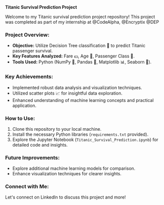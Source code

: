  
**Titanic Survival Prediction Project**

Welcome to my Titanic survival prediction project repository! This project was completed as part of my internship at @CodeAlpha, @Encryptix @DEP 
### Project Overview:
- **Objective:** Utilize Decision Tree classification 🌳 to predict Titanic passenger survival.
- **Key Features Analyzed:** Fare 💵, Age 🎂, Passenger Class 🎫.
- **Tools Used:** Python (NumPy 🧮, Pandas 🐼, Matplotlib 📊, Seaborn 🐬).

### Key Achievements:
- Implemented robust data analysis and visualization techniques.
- Utilized scatter plots 📈 for insightful data exploration.
- Enhanced understanding of machine learning concepts and practical application.

### How to Use:
1. Clone this repository to your local machine.
2. Install the necessary Python libraries (`requirements.txt` provided).
3. Explore the Jupyter Notebook (`Titanic_Survival_Prediction.ipynb`) for detailed code and insights.

### Future Improvements:
- Explore additional machine learning models for comparison.
- Enhance visualization techniques for clearer insights.

### Connect with Me:
Let's connect on LinkedIn to discuss this project and more!
 
